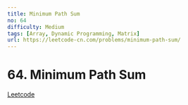 ```yaml
---
title: Minimum Path Sum
no: 64
difficulty: Medium
tags: [Array, Dynamic Programming, Matrix]
url: https://leetcode-cn.com/problems/minimum-path-sum/
---
```


# 64. Minimum Path Sum

[Leetcode](https://leetcode-cn.com/problems/minimum-path-sum/)

